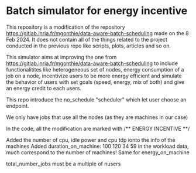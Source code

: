 # Batch simulator for energy incentive

This repository is a modification of the repository https://gitlab.inria.fr/mgonthie/data-aware-batch-scheduling made on the 8 Feb 2024.
It does not contain all of the things related to the project conducted in the previous repo like scripts, plots, articles and so on.

This simulator aims at improving the one from https://gitlab.inria.fr/mgonthie/data-aware-batch-scheduling to include functionalitites like heterogeneous set of nodes, energy consumption of a job on a node, incentivize users to be more energy efficient and simulate the behavior of users with set goals (speed, energy, mix of both) and give an energy credit to each users.

This repo introduce the no_schedule "scheduler" which let user choose an endpoint.

We only have jobs that use all the nodes (as they are machines in our case)

In the code, all the modification are marked with /** ENERGY INCENTIVE **/

Added the number of cpu, idle power and cpu tdp ionto the info of the machines
Added duration_on_machine: 100 120 34 59  in the workload data, much correspond to the number of machines!
Same for energy_on_machine

total_number_jobs must be a multiple of nusers
